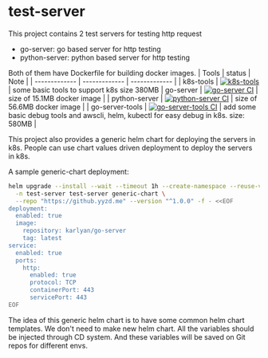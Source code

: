 # test-server

This project contains 2 test servers for testing http request
* go-server: go based server for http testing
* python-server: python based server for http testing

Both of them have Dockerfile for building docker images.
| Tools | status | Note |
| ------------- | ------------- | ------------- |
| k8s-tools | [![k8s-tools](https://github.com/karlyan/test-server/actions/workflows/docker-image-k8s-tools.yml/badge.svg)](https://github.com/karlyan/test-server/actions/workflows/docker-image-k8s-tools.yml)  | some basic tools to support k8s size 380MB
| go-server | [![go-server CI](https://github.com/karlyan/test-server/actions/workflows/docker-image-go-server.yml/badge.svg)](https://github.com/karlyan/test-server/actions/workflows/docker-image-go-server.yml) | size of 15.1MB docker image |
| python-server | [![python-server CI](https://github.com/karlyan/test-server/actions/workflows/docker-image-python-server.yml/badge.svg)](https://github.com/karlyan/test-server/actions/workflows/docker-image-python-server.yml) | size of 56.6MB docker image |
| go-server-tools | [![go-server-tools CI](https://github.com/karlyan/test-server/actions/workflows/docker-image-go-server-tools.yml/badge.svg)](https://github.com/karlyan/test-server/actions/workflows/docker-image-go-server-tools.yml) | add some basic debug tools and awscli, helm, kubectl for easy debug in k8s. size: 580MB |

This project also provides a generic helm chart for deploying the servers in k8s. People can use chart values driven deployment to deploy the servers in k8s.

A sample generic-chart deployment: 
```bash
helm upgrade --install --wait --timeout 1h --create-namespace --reuse-values \
  -n test-server test-server generic-chart \
  --repo "https://github.yyzd.me" --version "^1.0.0" -f - <<EOF
deployment:
  enabled: true
  image:
    repository: karlyan/go-server
    tag: latest
service:
  enabled: true
  ports:
    http:
      enabled: true
      protocol: TCP
      containerPort: 443
      servicePort: 443
EOF
```

The idea of this generic helm chart is to have some common helm chart templates. We don't need to make new helm chart. 
All the variables should be injected through CD system. And these variables will be saved on Git repos for different envs.
